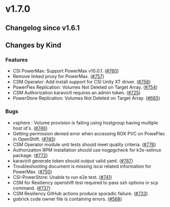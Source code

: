 # v1.7.0 

## Changelog since v1.6.1 

## Changes by Kind 

### Features 

- CSI PowerMax: Support PowerMax v10.0.1. ([#760](https://github.com/dell/csm/issues/760))
- Remove linked proxy for PowerMax. ([#757](https://github.com/dell/csm/issues/757))
- CSM Operator: Add install support for CSI Unity XT driver. ([#756](https://github.com/dell/csm/issues/756))
- PowerFlex Replication: Volumes Not Deleted on Target Array. ([#754](https://github.com/dell/csm/issues/754))
- CSM Authorization karavictl requires an admin token. ([#725](https://github.com/dell/csm/issues/725))
- PowerStore Replication: Volumes Not Deleted on Target Array. ([#665](https://github.com/dell/csm/issues/665))

### Bugs 

- vsphere : Volume provision is failing using hostgroup having multiple host id's. ([#746](https://github.com/dell/csm/issues/746))
- Getting permission denied error when accessing ROX PVC on PoweFlex in OpenShift. ([#745](https://github.com/dell/csm/issues/745))
- CSM Operator module unit tests should meet quality criteria. ([#776](https://github.com/dell/csm/issues/776))
- Authorization RPM installation should use nogpgcheck for k3s-selinux package. ([#772](https://github.com/dell/csm/issues/772))
- karavictl generate token should output valid yaml. ([#767](https://github.com/dell/csm/issues/767))
- Troubleshooting document is missing iscsi related information for PowerMax. ([#750](https://github.com/dell/csm/issues/750))
- CSI-PowerStore: Unable to run e2e test. ([#741](https://github.com/dell/csm/issues/741))
- CSM for Resiliency openshift test required to pass ssh options in scp command. ([#737](https://github.com/dell/csm/issues/737))
- CSM Resiliency GitHub actions produce sporadic failure. ([#733](https://github.com/dell/csm/issues/733))
- gobrick code owner file is containing errors. ([#568](https://github.com/dell/csm/issues/568))
